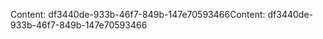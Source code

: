 <span data-ttu-id="fe334-101">Content: df3440de-933b-46f7-849b-147e70593466</span><span class="sxs-lookup"><span data-stu-id="fe334-101">Content: df3440de-933b-46f7-849b-147e70593466</span></span>
